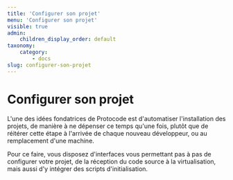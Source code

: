 ```yaml
---
title: 'Configurer son projet'
menu: 'Configurer son projet'
visible: true
admin:
    children_display_order: default
taxonomy:
    category:
        - docs
slug: configurer-son-projet
---
```


# Configurer son projet

L'une des idées fondatrices de Protocode est d'automatiser l'installation des projets, de manière à ne dépenser ce temps qu'une fois, plutôt que de réitérer cette étape à l'arrivée de chaque nouveau développeur, ou au remplacement d'une machine.

Pour ce faire, vous disposez d'interfaces vous permettant pas à pas de configurer votre projet, de la réception du code source à la virtualisation, mais aussi d'y intégrer des scripts d'initialisation.